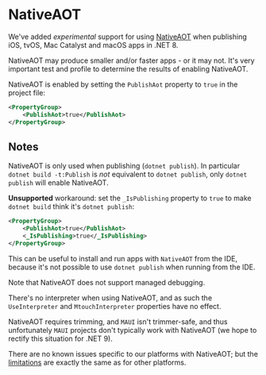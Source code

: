 # NativeAOT

We've added *experimental* support for using [NativeAOT][1] when publishing iOS,
tvOS, Mac Catalyst and macOS apps in .NET 8.

NativeAOT may produce smaller and/or faster apps - or it may not. It's very
important test and profile to determine the results of enabling NativeAOT.

NativeAOT is enabled by setting the `PublishAot` property to `true` in the project file:

```xml
<PropertyGroup>
	<PublishAot>true</PublishAot>
</PropertyGroup>
```

## Notes

NativeAOT is only used when publishing (`dotnet publish`). In particular
`dotnet build -t:Publish` is _not_ equivalent to `dotnet publish`, only
`dotnet publish` will enable NativeAOT.

**Unsupported** workaround: set the `_IsPublishing` property to `true` to make
`dotnet build` think it's `dotnet publish`:

```xml
<PropertyGroup>
	<PublishAot>true</PublishAot>
	<_IsPublishing>true</_IsPublishing>
</PropertyGroup>
```

This can be useful to install and run apps with `NativeAOT` from the IDE,
because it's not possible to use `dotnet publish` when running from the IDE.

Note that NativeAOT does not support managed debugging.

There's no interpreter when using NativeAOT, and as such the `UseInterpreter`
and `MtouchInterpreter` properties have no effect.

NativeAOT requires trimming, and `MAUI` isn't trimmer-safe, and thus
unfortunately `MAUI` projects don't typically work with NativeAOT (we hope to
rectify this situation for .NET 9).

There are no known issues specific to our platforms with NativeAOT; but the
[limitations][2] are exactly the same as for other platforms.

[1]: https://learn.microsoft.com/en-us/dotnet/core/deploying/native-aot
[2]: https://learn.microsoft.com/en-us/dotnet/core/deploying/native-aot/?tabs=net8plus%2Cwindows#limitations-of-native-aot-deployment
